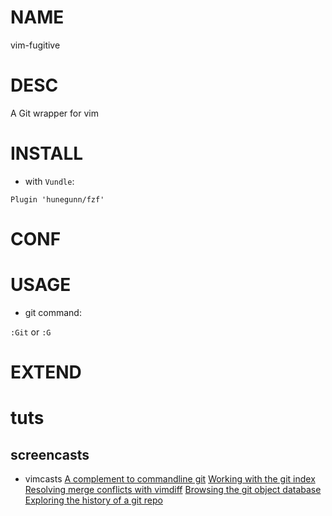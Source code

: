# NAME

vim-fugitive

# DESC

A Git wrapper for vim

# INSTALL

- with `Vundle`:

`Plugin 'hunegunn/fzf'`


# CONF

# USAGE

- git command:

`:Git` or `:G`


# EXTEND


# tuts

## screencasts

- vimcasts
[A complement to commandline git](http://vimcasts.org/e/31)
[Working with the git index](http://vimcasts.org/e/32)
[Resolving merge conflicts with vimdiff](http://vimcasts.org/e/33)
[Browsing the git object database](http://vimcasts.org/e/34)
[Exploring the history of a git repo](http://vimcasts.org/e/35)
